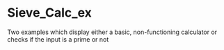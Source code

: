 # Sieve_Calc_ex
Two examples which display either a basic, non-functioning calculator or checks if the input is a prime or not
